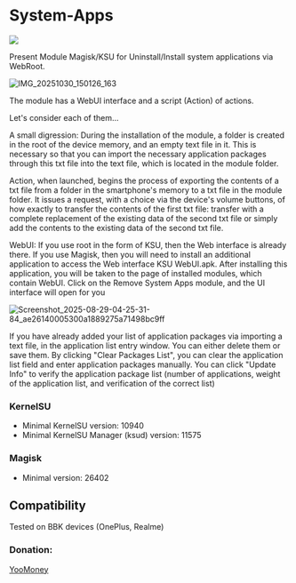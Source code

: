# System-Apps
<a href="https://t.me/OnePlus_12_13_15"><img src="https://img.shields.io/badge/Telegram-Channel-blue?longCache=true&style=flat"></a>

Present Module Magisk/KSU for Uninstall/Install system applications via WebRoot.


![IMG_20251030_150126_163](https://github.com/user-attachments/assets/e6e45d80-b6c1-4b20-8b20-285ccf09c0f3)


The module has a WebUI interface and a script (Action) of actions.

Let's consider each of them...

A small digression: During the installation of the module, a folder is created in the root of the device memory, and an empty text file in it. This is necessary so that you can import the necessary application packages through this txt file into the text file, which is located in the module folder.

Action, when launched, begins the process of exporting the contents of a txt file from a folder in the smartphone's memory to a txt file in the module folder. It issues a request, with a choice via the device's volume buttons, of how exactly to transfer the contents of the first txt file: transfer with a complete replacement of the existing data of the second txt file or simply add the contents to the existing data of the second txt file.

WebUI: If you use root in the form of KSU, then the Web interface is already there.
If you use Magisk, then you will need to install an additional application to access the Web interface KSU WebUI.apk.
After installing this application, you will be taken to the page of installed modules, which contain WebUI.
Click on the Remove System Apps module, and the UI interface will open for you

![Screenshot_2025-08-29-04-25-31-84_ae26140005300a1889275a71498bc9ff](https://github.com/user-attachments/assets/18114725-01ae-43b9-8fd9-52df507cb4c9)

If you have already added your list of application packages via importing a text file, in the application list entry window. You can either delete them or save them.
By clicking "Clear Packages List", you can clear the application list field and enter application packages manually. You can click "Update Info" to verify the application package list (number of applications, weight of the application list, and verification of the correct list)

### KernelSU

+ Minimal KernelSU version: 10940
+ Minimal KernelSU Manager (ksud) version: 11575

### Magisk

+ Minimal version: 26402
## Compatibility
Tested on BBK devices (OnePlus, Realme) 
### Donation:
[YooMoney](https://yoomoney.ru/to/4100117733642486)
